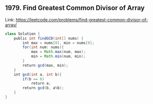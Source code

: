 ## 1979. Find Greatest Common Divisor of Array
Link: https://leetcode.com/problems/find-greatest-common-divisor-of-array/

```java
class Solution {
    public int findGCD(int[] nums) {
        int max = nums[0], min = nums[0];
        for(int num: nums){
            max = Math.max(num, max);
            min = Math.min(num, min);
        }
        return gcd(max, min);
    }
    int gcd(int a, int b){
        if(b == 0)
            return a;
        return gcd(b, a%b);
    }
}
```
